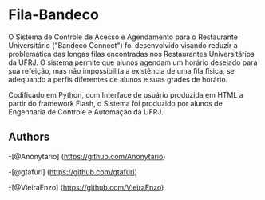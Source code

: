 # Fila-Bandeco
 O Sistema de Controle de Acesso e Agendamento para o Restaurante Universitário ("Bandeco Connect") foi desenvolvido visando reduzir a problemática das longas filas encontradas nos Restaurantes Universitários da UFRJ. O sistema permite que alunos agendam um horário desejado para sua refeição, mas não impossibilita a existência de uma fila física, se adequando a perfis diferentes de alunos e suas grades de horário.
 
 Codificado em Python, com Interface de usuário produzida em HTML a partir do framework Flash, o Sistema foi produzido por alunos de Engenharia de Controle e Automação da UFRJ.
 
## Authors
 
 -[@Anonytario] (https://github.com/Anonytario)
 
 -[@gtafuri] (https://github.com/gtafuri)

  
 -[@VieiraEnzo] (https://github.com/VieiraEnzo)
  
